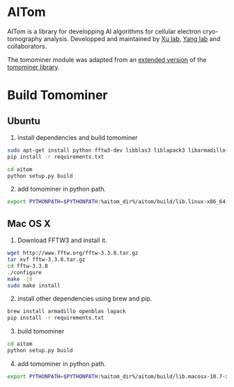 # AITom

AITom is a library for developping AI algorithms for cellular electron cryo-tomography analysis. Developped and maintained by [Xu lab](https://cs.cmu.edu/~mxu1), [Yang lab](http://www.lcecb.org/index.html) and collaborators. 

The tomominer module was adapted from an [extended version](http://web.cmb.usc.edu/people/alber/Software/mpp/) of the [tomominer library](https://github.com/alberlab/tomominer).

# Build Tomominer
## Ubuntu

1. install dependencies and build tomominer
```bash
sudo apt-get install python fftw3-dev libblas3 liblapack3 libarmadillo-dev
pip install -r requirements.txt

cd aitom
python setup.py build
```

2. add tomominer in python path.

```bash
export PYTHONPATH=$PYTHONPATH:%aitom_dir%/aitom/build/lib.linux-x86_64-2.7/
```

## Mac OS X

1. Download FFTW3 and install it.

```bash
wget http://www.fftw.org/fftw-3.3.8.tar.gz
tar xvf fftw-3.3.8.tar.gz
cd fftw-3.3.8
./configure
make -j8
sudo make install
```

2. install other dependencies using brew and pip.
```bash
brew install armadillo openblas lapack
pip install -r requirements.txt
```

3. build tomominer

```bash
cd aitom
python setup.py build
```

4. add tomominer in python path.

```bash
export PYTHONPATH=$PYTHONPATH:%aitom_dir%/aitom/build/lib.macosx-10.7-x86_64-2.7/
```


